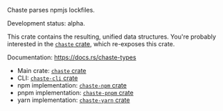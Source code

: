 <!--
SPDX-FileCopyrightText: 2025 The Chaste Authors
SPDX-License-Identifier: CC0-1.0
-->

Chaste parses npmjs lockfiles.

Development status: alpha.

This crate contains the resulting, unified data structures.
You're probably interested in the [`chaste` crate](https://crates.io/crates/chaste),
which re-exposes this crate.

Documentation: https://docs.rs/chaste-types

* Main crate: [`chaste` crate](https://crates.io/crates/chaste)
* CLI: [`chaste-cli` crate](https://crates.io/crates/chaste-cli)
* npm implementation: [`chaste-npm` crate](https://crates.io/crates/chaste-npm)
* pnpm implementation: [`chaste-pnpm` crate](https://crates.io/crates/chaste-pnpm)
* yarn implementation: [`chaste-yarn` crate](https://crates.io/crates/chaste-yarn)
